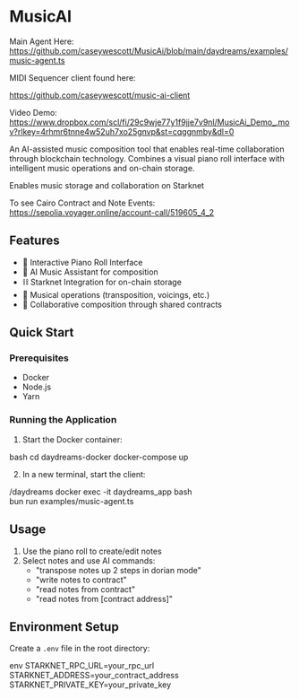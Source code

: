 # MusicAI

Main Agent Here: https://github.com/caseywescott/MusicAi/blob/main/daydreams/examples/music-agent.ts

MIDI Sequencer client found here: 

https://github.com/caseywescott/music-ai-client

Video Demo: https://www.dropbox.com/scl/fi/29c9wje77y1f9jje7v9nl/MusicAi_Demo_.mov?rlkey=4rhmr6tnne4w52uh7xo25gnvp&st=cqggnmby&dl=0

An AI-assisted music composition tool that enables real-time collaboration through blockchain technology. Combines a visual piano roll interface with intelligent music operations and on-chain storage.

Enables music storage and collaboration on Starknet

To see Cairo Contract and Note Events: https://sepolia.voyager.online/account-call/519605_4_2

## Features

- 🎹 Interactive Piano Roll Interface
- 🤖 AI Music Assistant for composition
- ⛓️ Starknet Integration for on-chain storage
- 🎵 Musical operations (transposition, voicings, etc.)
- 🤝 Collaborative composition through shared contracts

## Quick Start

### Prerequisites
- Docker
- Node.js
- Yarn

### Running the Application

1. Start the Docker container:

bash
cd daydreams-docker
docker-compose up

2. In a new terminal, start the client:

/daydreams docker exec -it daydreams_app bash   
bun run examples/music-agent.ts

## Usage

1. Use the piano roll to create/edit notes
2. Select notes and use AI commands:
   - "transpose notes up 2 steps in dorian mode"
   - "write notes to contract"
   - "read notes from contract"
   - "read notes from [contract address]"

## Environment Setup

Create a `.env` file in the root directory:

env
STARKNET_RPC_URL=your_rpc_url
STARKNET_ADDRESS=your_contract_address
STARKNET_PRIVATE_KEY=your_private_key
